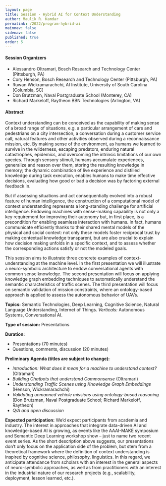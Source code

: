 ```yaml
---
layout: page
title: Session - Hybrid AI for Context Understanding
author: Maulik R. Kamdar
permalink: /2022/program-hybrid-ai
mainnav: false
sidenav: false
published: true
order: 5
---
```


#### Session Organizers
- Alessandro Oltramari, Bosch Research and Technology Center (Pittsburgh, PA)
- Cory Henson, Bosch Research and Technology Center (Pittsburgh, PA)
- Ruwan Wickramarachchi, AI Institute, University of South Carolina (Columbia, SC)
- Don Brutzman, Naval Postgraduate School (Monterey, CA)
- Richard Markeloff, Raytheon BBN Technologies (Arlington, VA)

#### Abstract
Context understanding can be conceived as the capability of making sense of a broad range of situations, e.g. a particular arrangement of cars and pedestrians on a city intersection, a conversation during a customer service call, natural features and other activities observed during a reconnaissance mission, etc. By making sense of the environment, as humans we learned to survive in the wilderness, escaping predators, enduring natural catastrophes, epidemics, and overcoming the intrinsic limitations of our own species. Through sensory stimuli, humans accumulate experiences, generalize and reason over them, storing the resulting knowledge in memory; the dynamic combination of live experience and distilled knowledge during task execution, enables humans to make time effective decisions, evaluating how good or bad a decision was by factoring external feedback in.

But if assessing situations and act consequentially evolved into a robust feature of human intelligence, the construction of a computational model of context understanding represents a long-standing challenge for artificial intelligence. Endowing machines with sense-making capability is not only a key requirement for improving their autonomy but, in first place, is a precondition for enabling seamless interaction with humans. In fact, humans communicate efficiently thanks to their shared mental models of the physical and social context: not only these models foster reciprocal trust by making contextual knowledge transparent, but are also crucial to explain how decision making unfolds in a specific context, and to assess whether the corresponding actions satisfy or not the modeled goals.

This session aims to illustrate three concrete examples of context-understanding at the machine level. In the first presentation we will illustrate a neuro-symbolic architecture to endow conversational agents with common sense knowledge. The second presentation will focus on applying knowledge graph embedding techniques to automatically understand the semantic characteristics of traffic scenes. The third presentation will focus on semantic validation of mission constraints, where an ontology-based approach is applied to assess the autonomous behavior of UAVs.

**Topics:** Semantic Technologies, Deep Learning, Cognitive Science, Natural Language Understanding, Internet of Things. *Verticals:* Autonomous Systems, Conversational AI.

**Type of session:** Presentations

**Duration:**
- Presentations (70 minutes)
- Questions, comments, discussion (20 minutes)

**Preliminary Agenda (titles are subject to change):**
- *Introduction: What does it mean for a machine to understand context?* (Oltramari)
- *Building Chatbots that understand Commonsense* (Oltramari)
- *Understanding Traffic Scenes using Knowledge Graph Embeddings* (Henson, Wickramarachchi)
- *Validating unmanned vehicle missions using ontology-based reasoning* (Don Brutzman, Naval Postgraduate School; Richard Markeloff, Raytheon)
- *Q/A and open discussion*

**Expected participation:**
We’d expect participants from academia and industry. The interest in approaches that integrate data-driven AI and knowledge-based AI is growing, as events like the AAAI-MAKE symposium and Semantic Deep Learning workshop show – just to name two recent event series. As the short description above suggests, our presentations don’t only focus on the application side of the problem, but stem from a theoretical framework where the definition of context understanding is inspired by cognitive science, philosophy, linguistics. In this regard, we anticipate attendance from scholars with an interest in the general aspects of neuro-symbolic approaches, as well as from practitioners with an interest in the industrial nature of our research projects (e.g., scalability, deployment, lesson learned, etc.).
